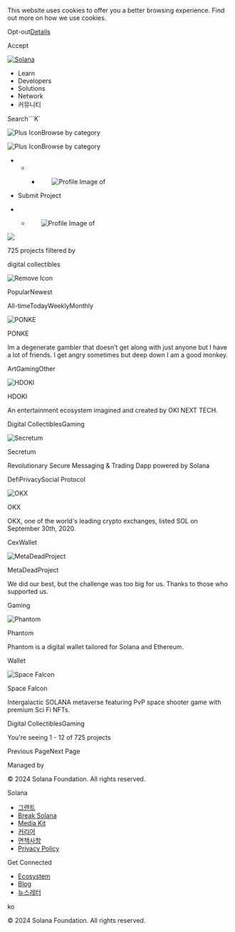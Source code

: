 This website uses cookies to offer you a better browsing experience. Find out
more on how we use cookies.

Opt-out[Details](/ko/privacy-policy#collection-of-information)

Accept

[![Solana](/_next/static/media/logotype.e4df684f.svg)](/ko)

  * Learn
  * Developers
  * Solutions
  * Network
  * 커뮤니티

Search```K`

![Plus Icon](/_next/static/media/CategoriesBrowse.cfe37ace.svg)Browse by
category

![Plus Icon](/_next/static/media/CategoriesBrowse.cfe37ace.svg)Browse by
category

  *   *   * ![](data:image/svg+xml,%3csvg%20xmlns=%27http://www.w3.org/2000/svg%27%20version=%271.1%27%20width=%2728%27%20height=%2728%27/%3e)![Profile Image of ](/_next/static/media/ecosystem_user.7ebb52fa.svg)

  * Submit Project
  *   * ![](data:image/svg+xml,%3csvg%20xmlns=%27http://www.w3.org/2000/svg%27%20version=%271.1%27%20width=%2728%27%20height=%2728%27/%3e)![Profile Image of ](/_next/static/media/ecosystem_user.7ebb52fa.svg)

![](/_next/image?url=%2F_next%2Fstatic%2Fmedia%2Fhero.631479cd.png&w=3840&q=75)

725 projects filtered by

digital collectibles

![Remove Icon](/_next/static/media/closeBlueIcon.e33f7c84.svg)

PopularNewest

All-timeTodayWeeklyMonthly

![PONKE](/_next/image?url=%2Fapi%2Fprojectimg%2Fclrxgmtob00056vlkucp6y5d8%3Ftype%3DLOGO&w=3840&q=75)

PONKE

Im a degenerate gambler that doesn’t get along with just anyone but I have a
lot of friends. I get angry sometimes but deep down I am a good monkey.

ArtGamingOther

![HDOKI](/_next/image?url=%2Fapi%2Fprojectimg%2Fckxtk6frj215409kxghaysyii%3Ftype%3DLOGO&w=3840&q=75)

HDOKI

An entertainment ecosystem imagined and created by OKI NEXT TECH.

Digital CollectiblesGaming

![Secretum](/_next/image?url=%2Fapi%2Fprojectimg%2Fckx7mdeda069208mdh03mkowc%3Ftype%3DLOGO&w=3840&q=75)

Secretum

Revolutionary Secure Messaging & Trading Dapp powered by Solana

DefiPrivacySocial Protocol

![OKX](/_next/image?url=%2Fapi%2Fprojectimg%2Fckwgwh68f27998eysxpuxsh1qn%3Ftype%3DLOGO&w=3840&q=75)

OKX

OKX, one of the world's leading crypto exchanges, listed SOL on September
30th, 2020.

CexWallet

![MetaDeadProject](/_next/image?url=%2Fapi%2Fprojectimg%2Fcl1ahksse007409jvv4j8zh24%3Ftype%3DLOGO&w=3840&q=75)

MetaDeadProject

We did our best, but the challenge was too big for us. Thanks to those who
supported us.

Gaming

![Phantom](/_next/image?url=%2Fapi%2Fprojectimg%2Fckwgwilfm38516eysxyxkezf77%3Ftype%3DLOGO&w=3840&q=75)

Phantom

Phantom is a digital wallet tailored for Solana and Ethereum.

Wallet

![Space
Falcon](/_next/image?url=%2Fapi%2Fprojectimg%2Fckwgwh8dg30346eysxc9baxd6l%3Ftype%3DLOGO&w=3840&q=75)

Space Falcon

Intergalactic SOLANA metaverse featuring PvP space shooter game with premium
Sci Fi NFTs.

Digital CollectiblesGaming

You're seeing 1 - 12 of 725 projects

Previous PageNext Page

Managed by

[](/ko)

[](/youtube)[](/twitter)[](/discord)[](/reddit)[](/github)[](/telegram)

© 2024 Solana Foundation. All rights reserved.

Solana

  * [그랜트](https://solana.org/grants)
  * [Break Solana](https://break.solana.com/)
  * [Media Kit](/ko/branding)
  * [커리어](https://jobs.solana.com/)
  * [면책사항](/ko/tos)
  * [Privacy Policy](/ko/privacy-policy)

Get Connected

  * [Ecosystem](/ko/ecosystem)
  * [Blog](/ko/news)
  * [뉴스레터](/ko/newsletter)

ko

© 2024 Solana Foundation. All rights reserved.

